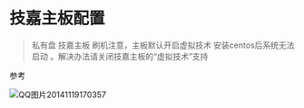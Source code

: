 # 技嘉主板配置

>  私有盘 技嘉主板 刷机注意，主板默认开启虚拟技术 安装centos后系统无法启动 。解决办法请关闭技嘉主板的“虚拟技术”支持

参考

 ![QQ图片20141119170357](http://192.168.1.240/uploads/ranmufei/apps/e4c2a6320f/QQ%E5%9B%BE%E7%89%8720141119170357.jpg)

